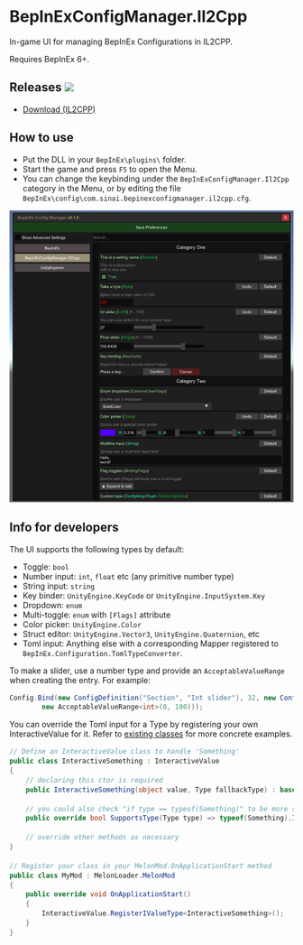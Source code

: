 # BepInExConfigManager.Il2Cpp

In-game UI for managing BepInEx Configurations in IL2CPP.

Requires BepInEx 6+.

## Releases [![](https://img.shields.io/github/release/sinai-dev/BepInExConfigManager.svg?label=release%20notes)](../../releases/latest)

* [Download (IL2CPP)](https://github.com/sinai-dev/BepInExConfigManager/releases/latest/download/BepInExConfigManager.Il2Cpp.zip)

## How to use

* Put the DLL in your `BepInEx\plugins\` folder.
* Start the game and press `F5` to open the Menu.
* You can change the keybinding under the `BepInExConfigManager.Il2Cpp` category in the Menu, or by editing the file `BepInEx\config\com.sinai.bepinexconfigmanager.il2cpp.cfg`.

[![](img/preview.png)](https://raw.githubusercontent.com/sinai-dev/BepInExConfigManager/master/img/preview.png)

## Info for developers

The UI supports the following types by default:

* Toggle: `bool`
* Number input: `int`, `float` etc (any primitive number type)
* String input: `string`
* Key binder: `UnityEngine.KeyCode` or `UnityEngine.InputSystem.Key`
* Dropdown: `enum`
* Multi-toggle: `enum` with `[Flags]` attribute
* Color picker: `UnityEngine.Color`
* Struct editor: `UnityEngine.Vector3`, `UnityEngine.Quaternion`, etc
* Toml input: Anything else with a corresponding Mapper registered to `BepInEx.Configuration.TomlTypeConverter`.

To make a slider, use a number type and provide an `AcceptableValueRange` when creating the entry. For example:
```csharp
Config.Bind(new ConfigDefinition("Section", "Int slider"), 32, new ConfigDescription("You can use sliders for any number type",
        new AcceptableValueRange<int>(0, 100))); 
```

You can override the Toml input for a Type by registering your own InteractiveValue for it. Refer to [existing classes](https://github.com/sinai-dev/MelonPreferencesManager/tree/main/src/UI/InteractiveValues) for more concrete examples.
```csharp
// Define an InteractiveValue class to handle 'Something'
public class InteractiveSomething : InteractiveValue
{
    // declaring this ctor is required
    public InteractiveSomething(object value, Type fallbackType) : base(value, fallbackType) { }

    // you could also check "if type == typeof(Something)" to be more strict
    public override bool SupportsType(Type type) => typeof(Something).IsAssignableFrom(type);

    // override other methods as necessary
}

// Register your class in your MelonMod.OnApplicationStart method
public class MyMod : MelonLoader.MelonMod
{
    public override void OnApplicationStart()
    {
        InteractiveValue.RegisterIValueType<InteractiveSomething>();
    }
}
```
